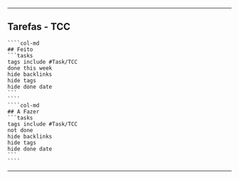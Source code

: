 ------------------------
## Tarefas - TCC
`````col
````col-md
## Feito
```tasks
tags include #Task/TCC
done this week
hide backlinks
hide tags
hide done date
```
````
````col-md
## A Fazer
```tasks
tags include #Task/TCC
not done
hide backlinks
hide tags
hide done date
```
````

`````
-------------
